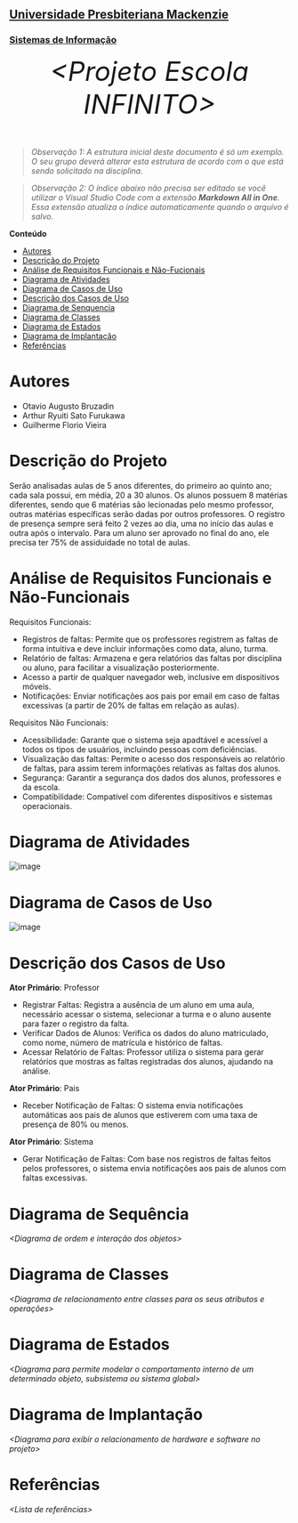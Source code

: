 <h2><a href= "https://www.mackenzie.br">Universidade Presbiteriana Mackenzie</a></h2>
<h3><a href= "https://www.mackenzie.br/graduacao/sao-paulo-higienopolis/sistemas-de-informacao">Sistemas de Informação</a></h3>


<font size="+12"><center>
*&lt;Projeto Escola INFINITO&gt;*
</center></font>

>*Observação 1: A estrutura inicial deste documento é só um exemplo. O seu grupo deverá alterar esta estrutura de acordo com o que está sendo solicitado na disciplina.*

>*Observação 2: O índice abaixo não precisa ser editado se você utilizar o Visual Studio Code com a extensão **Markdown All in One**. Essa extensão atualiza o índice automaticamente quando o arquivo é salvo.*

**Conteúdo**

- [Autores](#nome-alunos)
- [Descrição do Projeto](#introdução-do-projeto)
- [Análise de Requisitos Funcionais e Não-Fucionais](#descrição-dos-requisitos)
- [Diagrama de Atividades](#diagrama-de-atividades) 
- [Diagrama de Casos de Uso](#diagrama-de-comportamento-atores)
- [Descrição dos Casos de Uso](#descrição-das-funcões)
- [Diagrama de Senquencia](#diagrama-de-ordem-interações)
- [Diagrama de Classes](#diagrama-orientado-objetos)
- [Diagrama de Estados](#diagrama-estrutura-componente)
- [Diagrama de Implantação](#diagrama-de-hardware-software)
- [Referências](#referências)


# Autores

* Otavio Augusto Bruzadin
* Arthur Ryuiti Sato Furukawa
* Guilherme Florio Vieira

# Descrição do Projeto

Serão analisadas aulas de 5 anos diferentes, do primeiro ao quinto ano; cada sala possui, em média, 20 a 30 alunos. Os alunos possuem 8 matérias diferentes, sendo que 6 matérias são lecionadas pelo mesmo professor, outras matérias específicas serão dadas por outros professores. O registro de presença sempre será feito 2 vezes ao dia, uma no início das aulas e outra após o intervalo.
Para um aluno ser aprovado no final do ano, ele precisa ter 75% de assiduidade no total de aulas. 

# Análise de Requisitos Funcionais e Não-Funcionais
Requisitos Funcionais:
- Registros de faltas: Permite que os professores registrem as faltas de forma intuitiva e deve incluir informações como data, aluno, turma.
- Relatório de faltas: Armazena e gera relatórios das faltas por disciplina ou aluno, para facilitar a visualização posteriormente.
- Acesso a partir de qualquer navegador web, inclusive em dispositivos móveis.
- Notificações: Enviar notificações aos pais  por email em caso de faltas excessivas (a partir de 20% de faltas em relação as aulas).
  
Requisitos Não Funcionais:

- Acessibilidade: Garante que o sistema seja apadtável e acessível a todos os tipos de usuários, incluindo pessoas com deficiências.
- Visualização das faltas: Permite o acesso dos responsáveis ao relatório de faltas, para assim terem informações relativas as faltas dos alunos.
- Segurança: Garantir a segurança dos dados dos alunos, professores e da escola.
- Compatibilidade: Compatível com diferentes dispositivos e sistemas operacionais.


# Diagrama de Atividades

![image](https://github.com/OtavioBruzadin/Comit-de-desenvolvimento-RSL/assets/89026599/5c6c9896-f565-42d2-9d6e-cdbbe7ac2f7c)


# Diagrama de Casos de Uso

![image](https://github.com/OtavioBruzadin/Comit-de-desenvolvimento-RSL/assets/89026599/710ca49f-e9c1-44f1-b519-71a14309fc36)


# Descrição dos Casos de Uso

**Ator Primário**: Professor
- Registrar Faltas: Registra a ausência de um aluno em uma aula, necessário acessar o sistema, selecionar a turma e o aluno ausente para fazer o registro da falta.
- Verificar Dados de Alunos: Verifica os dados do aluno matriculado, como nome, número de matrícula e histórico de faltas.
- Acessar Relatório de Faltas: Professor utiliza o sistema para gerar relatórios que mostras as faltas registradas dos alunos, ajudando na análise.

**Ator Primário**: Pais
- Receber Notificação de Faltas: O sistema envia notificações automáticas aos pais de alunos que estiverem com uma taxa de presença de 80% ou menos.

**Ator Primário**: Sistema
- Gerar Notificação de Faltas: Com base nos registros de faltas feitos pelos professores, o sistema envia notificações aos pais de alunos com faltas excessivas.


# Diagrama de Sequência

*&lt;Diagrama de ordem e interação dos objetos&gt;*

# Diagrama de Classes

*&lt;Diagrama de relacionamento entre classes para os seus atributos e operações&gt;*

# Diagrama de Estados

*&lt;Diagrama para permite modelar o comportamento interno de um determinado objeto, subsistema ou sistema global&gt;*

# Diagrama de Implantação

*&lt;Diagrama para exibir o relacionamento de hardware e software no projeto&gt;*

# Referências

*&lt;Lista de referências&gt;*
